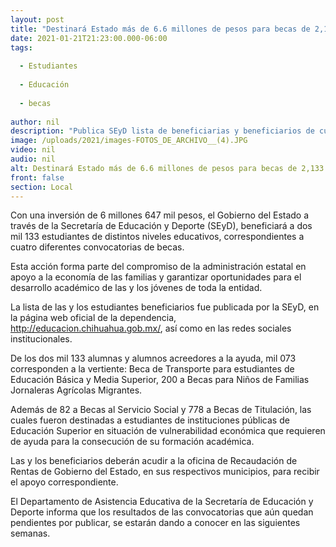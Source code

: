 ```yaml
---
layout: post
title: "Destinará Estado más de 6.6 millones de pesos para becas de 2,133 estudiantes"
date: 2021-01-21T21:23:00.000-06:00
tags:
  
  - Estudiantes
  
  - Educación
  
  - becas
  
author: nil
description: "Publica SEyD lista de beneficiarias y beneficiarios de cuatro diferentes becas, en la página web oficial de la dependencia: http://educacion.chihuahua.gob.mx/"
image: /uploads/2021/images-FOTOS_DE_ARCHIVO__(4).JPG
video: nil
audio: nil
alt: Destinará Estado más de 6.6 millones de pesos para becas de 2,133 estudiantes
front: false
section: Local
---
```


Con una inversión de 6 millones 647 mil pesos, el Gobierno del Estado a través de la Secretaría de Educación y Deporte (SEyD), beneficiará a dos mil 133 estudiantes de distintos niveles educativos, correspondientes a cuatro diferentes convocatorias de becas.

Esta acción forma parte del compromiso de la administración estatal en apoyo a la economía de las familias y garantizar oportunidades para el desarrollo académico de las y los jóvenes de toda la entidad.

La lista de las y los estudiantes beneficiarios fue publicada por la SEyD, en la página web oficial de la dependencia, http://educacion.chihuahua.gob.mx/, así como en las redes sociales institucionales.

De los dos mil 133 alumnas y alumnos acreedores a la ayuda, mil 073 corresponden a la vertiente: Beca de Transporte para estudiantes de Educación Básica y Media Superior, 200 a Becas para Niños de Familias Jornaleras Agrícolas Migrantes.

Además de 82 a Becas al Servicio Social y 778 a Becas de Titulación, las cuales fueron destinadas a estudiantes de instituciones públicas de Educación Superior en situación de vulnerabilidad económica que requieren de ayuda para la consecución de su formación académica.

Las y los beneficiarios deberán acudir a la oficina de Recaudación de Rentas de Gobierno del Estado, en sus respectivos municipios, para recibir el apoyo correspondiente.

El Departamento de Asistencia Educativa de la Secretaría de Educación y Deporte informa que los resultados de las convocatorias que aún quedan pendientes por publicar, se estarán dando a conocer en las siguientes semanas.